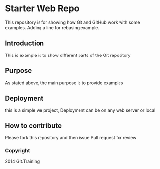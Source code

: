 # Starter Web Repo 

This repository is for showing how Git and GitHub work with some examples.
Adding a line for rebasing example.

## Introduction

This is example is to show different parts of the Git repository

## Purpose

As stated above, the main purpose is to provide examples 

## Deployment

this is a simple we project, Deployment can be on any web server or local

## How to contribute

Please fork this repository and then issue Pull request for review

### Copyright

2014 Git.Training